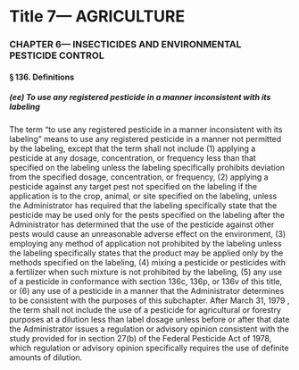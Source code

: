 
# Title 7— AGRICULTURE
### CHAPTER 6— INSECTICIDES AND ENVIRONMENTAL PESTICIDE CONTROL
#### § 136. Definitions
##### (ee) To use any registered pesticide in a manner inconsistent with its labeling

The term “to use any registered pesticide in a manner inconsistent with its labeling” means to use any registered pesticide in a manner not permitted by the labeling, except that the term shall not include (1) applying a pesticide at any dosage, concentration, or frequency less than that specified on the labeling unless the labeling specifically prohibits deviation from the specified dosage, concentration, or frequency, (2) applying a pesticide against any target pest not specified on the labeling if the application is to the crop, animal, or site specified on the labeling, unless the Administrator has required that the labeling specifically state that the pesticide may be used only for the pests specified on the labeling after the Administrator has determined that the use of the pesticide against other pests would cause an unreasonable adverse effect on the environment, (3) employing any method of application not prohibited by the labeling unless the labeling specifically states that the product may be applied only by the methods specified on the labeling, (4) mixing a pesticide or pesticides with a fertilizer when such mixture is not prohibited by the labeling, (5) any use of a pesticide in conformance with section 136c, 136p, or 136v of this title, or (6) any use of a pesticide in a manner that the Administrator determines to be consistent with the purposes of this subchapter. After March 31, 1979 , the term shall not include the use of a pesticide for agricultural or forestry purposes at a dilution less than label dosage unless before or after that date the Administrator issues a regulation or advisory opinion consistent with the study provided for in section 27(b) of the Federal Pesticide Act of 1978, which regulation or advisory opinion specifically requires the use of definite amounts of dilution.
